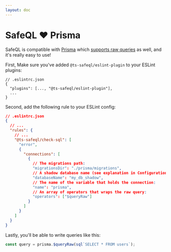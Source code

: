 ```yaml
---
layout: doc
---
```


# SafeQL :heart: Prisma

SafeQL is compatible with [Prisma](https://www.prisma.io/) which [supports raw queries](https://www.prisma.io/docs/concepts/components/prisma-client/raw-database-access) as well, and it's really easy to use!

First, Make sure you've added `@ts-safeql/eslint-plugin` to your ESLint plugins:

```json{2}
// .eslintrc.json
{
  "plugins": [..., "@ts-safeql/eslint-plugin"],
  ...
}
```

Second, add the following rule to your ESLint config:

```json
// .eslintrc.json
{
  // ...
  "rules": {
    // ...
    "@ts-safeql/check-sql": [
      "error",
      {
        "connections": [
          {
            // The migrations path:
            "migrationsDir": "./prisma/migrations",
            // A shadow database name (see explanation in Configuration):
            "databaseName": "my_db_shadow",
            // The name of the variable that holds the connection:
            "name": "prisma",
            // An array of operators that wraps the raw query:
            "operators": ["$queryRaw"]
          }
        ]
      }
    ]
  }
}
```

Lastly, you'll be able to write queries like this:

```typescript
const query = prisma.$queryRaw(sql`SELECT * FROM users`);
```
